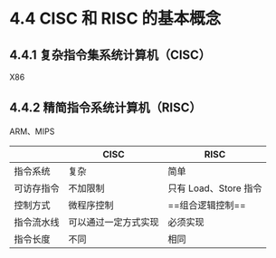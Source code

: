 # 4.4 CISC 和 RISC 的基本概念

## 4.4.1 复杂指令集系统计算机（CISC）

X86

## 4.4.2 精简指令系统计算机（RISC）

ARM、MIPS

|            | CISC                 | RISC                  |
| ---------- | -------------------- | --------------------- |
| 指令系统   | 复杂                 | 简单                  |
| 可访存指令 | 不加限制             | 只有 Load、Store 指令 |
| 控制方式   | 微程序控制           | ==组合逻辑控制==      |
| 指令流水线 | 可以通过一定方式实现 | 必须实现              |
| 指令长度   | 不同                 | 相同                  |


